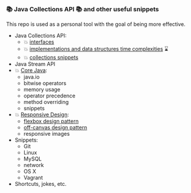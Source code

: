 ### :books: Java Collections API :books: and other useful snippets

This repo is used as a personal tool with the goal of being more effective. 

- Java Collections API:
	- :boom: [interfaces](java-collections-interfaces.md)
	- :boom: [implementations and data structures time complexities](java-collections-implementations.md) :hourglass: 
	- :boom: [collections snippets](java-collections-snippets.md)
- Java Stream API
- :boom: [Core Java](java-snippets.md):
	- java.io
	- bitwise operators
	- memory usage
	- operator precedence
	- method overriding
	- snippets 
- :boom: [Responsive Design](responsive-design.md):
	- [flexbox design pattern](http://htmlpreview.github.io/?https://github.com/moodcheerful/memo/blob/master/responsive-design-flexbox-holy-grail.html)
	- [off-canvas design pattern](http://htmlpreview.github.io/?https://github.com/moodcheerful/memo/blob/master/responsive-design-off-canvas.html)
	- responsive images
- Snippets:
	- Git
	- Linux
	- MySQL
	- network
	- OS X
	- Vagrant
- Shortcuts, jokes, etc.
